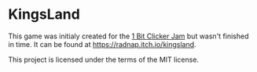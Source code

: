# KingsLand

This game was initialy created for the <a href="https://itch.io/jam/1-bit-clicker-jam">1 Bit Clicker Jam</a> but wasn't finished in time. 
It can be found at https://radnap.itch.io/kingsland.

This project is licensed under the terms of the MIT license.
